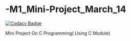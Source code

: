 # -M1_Mini-Project_March_14

[![Codacy Badge](https://api.codacy.com/project/badge/Grade/c1849bdc5b2645baac5a2154e07d017d)](https://app.codacy.com/gh/Anitabhoi/-M1_Mini-Project_March_14?utm_source=github.com&utm_medium=referral&utm_content=Anitabhoi/-M1_Mini-Project_March_14&utm_campaign=Badge_Grade_Settings)

Mini Project On C Programming( Using C Module)
